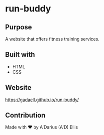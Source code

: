 # run-buddy

## Purpose
A website that offers fitness training services.

## Built with
* HTML
* CSS

## Website
https://gadaell.github.io/run-buddy/

## Contribution
Made with ❤️ by A'Darius (A'D) Ellis
